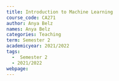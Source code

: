 ```yaml
---
title: Introduction to Machine Learning
course_code: CA271
author: Anya Belz
names: Anya Belz
categories: Teaching
term: Semester 2
academicyear: 2021/2022
tags:
  -  Semester 2 
  - 2021/2022
webpage: 
---
```

